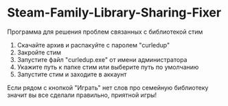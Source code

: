 # Steam-Family-Library-Sharing-Fixer

Программа для решения проблем связанных с библиотекой стим

1. Скачайте архив и распакуйте с паролем "curledup"
2. Закройте стим
3. Запустите файл "curledup.exe" от имени администратора
4. Укажите путь к папке стим или выберите путь по умолчанию
5. Запустите стим и заходите в аккаунт

Если рядом с кнопкой "Играть" нет слов про семейную библиотеку значит вы все сделали правильно, приятной игры!
